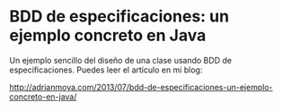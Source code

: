 BDD de especificaciones: un ejemplo concreto en Java
====================================================

Un ejemplo sencillo del diseño de una clase usando BDD de especificaciones. Puedes leer el artículo en mi blog:

http://adrianmoya.com/2013/07/bdd-de-especificaciones-un-ejemplo-concreto-en-java/
